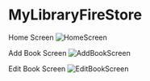 # MyLibraryFireStore



Home Screen
![HomeScreen](https://user-images.githubusercontent.com/94317889/158656157-3f999e73-6310-44ba-8f9b-747bea1a3f96.jpg)


Add Book Screen
![AddBookScreen](https://user-images.githubusercontent.com/94317889/158656274-2b6f956d-103d-4ca4-a077-7d6fcecb8acf.jpg)


Edit Book Screen
![EditBookScreen](https://user-images.githubusercontent.com/94317889/158656301-be4bae50-8a1f-4361-baa8-3b83b9b8373f.jpg)


